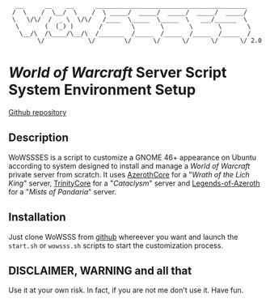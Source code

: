       __      __    __      __________________________________________
     /  \    /  \__/  \    /  \ _____/  _____/  _____/  _____/  _____/
     \   \/\/  /  _ \  \/\/   /____  \_____  \_____  \   ___/______  \
      \       (  (_) )       /        \       \       \       \       \
       \__/\  /\____/\__/\  /_______  /_____  /_____  /_____  /_____  /
            \/            \/        \/      \/      \/      \/      \/ 2.0

# _World of Warcraft_ Server Script System Environment Setup
[Github repository](https://github.com/IvanLlanas/wowssses)

## Description
WoWSSSES is a script to customize a GNOME 46+ appearance on Ubuntu according to 
system designed to install and manage a _World of Warcraft_ private server from scratch.
It uses [AzerothCore](https://github.com/azerothcore/azerothcore-wotlk) for a "_Wrath of the Lich King_" server,
 [TrinityCore](https://github.com/The-Cataclysm-Preservation-Project/TrinityCore) for a "_Cataclysm_" server
and [Legends-of-Azeroth](https://github.com/Legends-of-Azeroth/Legends-of-Azeroth-Pandaria-5.4.8) for a "_Mists of Pandaria_" server.

## Installation
Just clone WoWSSS from [github](https://www.github.com/IvanLlanas/wowssses) whereever you want and launch the `start.sh` or `wowsss.sh` scripts to start the customization process.

## DISCLAIMER, WARNING and all that
Use it at your own risk. In fact, if you are not me don't use it. Have fun.
